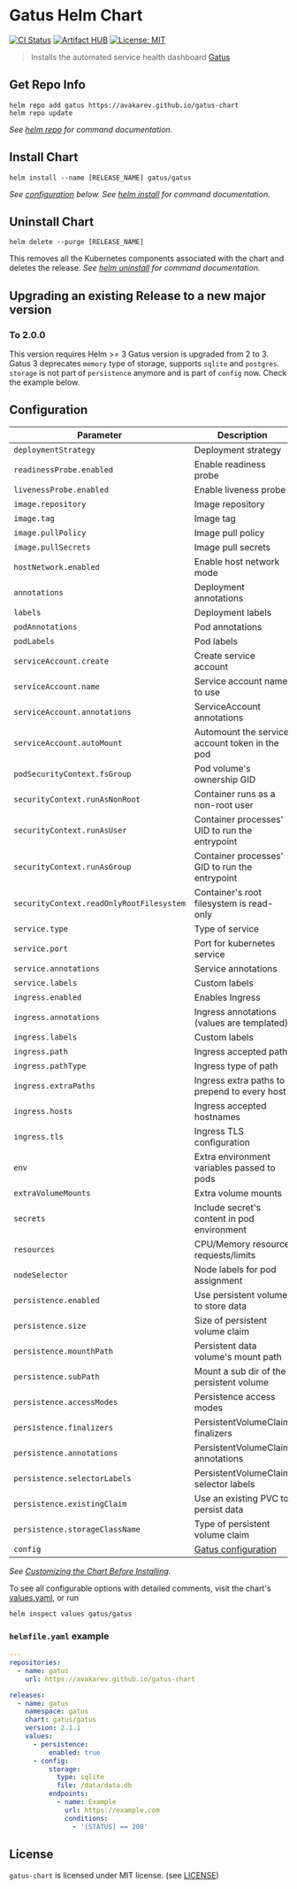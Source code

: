# Gatus Helm Chart

[![CI Status](https://img.shields.io/github/workflow/status/avakarev/gatus-chart/Test%20Workflow/main?longCache=tru&label=CI%20Status&logo=github%20actions&logoColor=fff)](https://github.com/avakarev/gatus-chart/actions?query=branch%3Amain+workflow%3A%22Test+Workflow%22)
[![Artifact HUB](https://img.shields.io/endpoint?url=https://artifacthub.io/badge/repository/gatus)](https://artifacthub.io/packages/helm/gatus/gatus)
[![License: MIT](https://img.shields.io/github/license/avakarev/gatus-chart)](https://github.com/avakarev/gatus-chart/blob/main/LICENSE)

> Installs the automated service health dashboard [Gatus](https://github.com/TwiN/gatus)

## Get Repo Info

```console
helm repo add gatus https://avakarev.github.io/gatus-chart
helm repo update
```

_See [helm repo](https://helm.sh/docs/helm/helm_repo/) for command documentation._

## Install Chart

```console
helm install --name [RELEASE_NAME] gatus/gatus
```

_See [configuration](#configuration) below._
_See [helm install](https://helm.sh/docs/helm/helm_install/) for command documentation._

## Uninstall Chart

```console
helm delete --purge [RELEASE_NAME]
```

This removes all the Kubernetes components associated with the chart and deletes the release.
_See [helm uninstall](https://helm.sh/docs/helm/helm_uninstall/) for command documentation._

## Upgrading an existing Release to a new major version

### To 2.0.0

This version requires Helm >= 3
Gatus version is upgraded from 2 to 3. Gatus 3 deprecates `memory` type of storage, supports `sqlite` and `postgres`.
`storage` is not part of `persistence` anymore and is part of `config` now. Check the example below.

## Configuration

| Parameter                                 | Description                                     | Default                              |
|-------------------------------------------|-------------------------------------------------|--------------------------------------|
| `deploymentStrategy`                      | Deployment strategy                             | `RollingUpdate`                      |
| `readinessProbe.enabled`                  | Enable readiness probe                          | `true`                               |
| `livenessProbe.enabled`                   | Enable liveness probe                           | `true`                               |
| `image.repository`                        | Image repository                                | `twinproduction/gatus`               |
| `image.tag`                               | Image tag                                       | `v3.6.0`                             |
| `image.pullPolicy`                        | Image pull policy                               | `IfNotPresent`                       |
| `image.pullSecrets`                       | Image pull secrets                              | `{}`                                 |
| `hostNetwork.enabled`                     | Enable host network mode                        | `false`                              |
| `annotations`                             | Deployment annotations                          | `{}`                                 |
| `labels`                                  | Deployment labels                               | `{}`                                 |
| `podAnnotations`                          | Pod annotations                                 | `{}`                                 |
| `podLabels`                               | Pod labels                                      | `{}`                                 |
| `serviceAccount.create`                   | Create service account                          | `false`                              |
| `serviceAccount.name`                     | Service account name to use                     | ``                                   |
| `serviceAccount.annotations`              | ServiceAccount annotations                      | `{}`                                 |
| `serviceAccount.autoMount`                | Automount the service account token in the pod  | `false`                              |
| `podSecurityContext.fsGroup`              | Pod volume's ownership GID                      | `65534`                              |
| `securityContext.runAsNonRoot`            | Container runs as a non-root user               | `true`                               |
| `securityContext.runAsUser`               | Container processes' UID to run the entrypoint  | `65534`                              |
| `securityContext.runAsGroup`              | Container processes' GID to run the entrypoint  | `65534`                              |
| `securityContext.readOnlyRootFilesystem`  | Container's root filesystem is read-only        | `true`                               |
| `service.type`                            | Type of service                                 | `ClusterIP`                          |
| `service.port`                            | Port for kubernetes service                     | `80`                                 |
| `service.annotations`                     | Service annotations                             | `{}`                                 |
| `service.labels`                          | Custom labels                                   | `{}`                                 |
| `ingress.enabled`                         | Enables Ingress                                 | `false`                              |
| `ingress.annotations`                     | Ingress annotations (values are templated)      | `{}`                                 |
| `ingress.labels`                          | Custom labels                                   | `{}`                                 |
| `ingress.path`                            | Ingress accepted path                           | `/`                                  |
| `ingress.pathType`                        | Ingress type of path                            | `Prefix`                             |
| `ingress.extraPaths`                      | Ingress extra paths to prepend to every host    | `[]`                                 |
| `ingress.hosts`                           | Ingress accepted hostnames                      | `["chart-example.local"]`            |
| `ingress.tls`                             | Ingress TLS configuration                       | `[]`                                 |
| `env`                                     | Extra environment variables passed to pods      | `{}`                                 |
| `extraVolumeMounts`                       | Extra volume mounts                             | `[]`                                 |
| `secrets`                                 | Include secret's content in pod environment     | `false`                              |
| `resources`                               | CPU/Memory resource requests/limits             | `{}`                                 |
| `nodeSelector`                            | Node labels for pod assignment                  | `{}`                                 |
| `persistence.enabled`                     | Use persistent volume to store data             | `false`                              |
| `persistence.size`                        | Size of persistent volume claim                 | `200Mi`                              |
| `persistence.mounthPath`                  | Persistent data volume's mount path             | `/data`                              |
| `persistence.subPath`                     | Mount a sub dir of the persistent volume        | `nil`                                |
| `persistence.accessModes`                 | Persistence access modes                        | `[ReadWriteOnce]`                    |
| `persistence.finalizers`                  | PersistentVolumeClaim finalizers                | `["kubernetes.io/pvc-protection"]`   |
| `persistence.annotations`                 | PersistentVolumeClaim annotations               | `{}`                                 |
| `persistence.selectorLabels`              | PersistentVolumeClaim selector labels           | `{}`                                 |
| `persistence.existingClaim`               | Use an existing PVC to persist data             | `nil`                                |
| `persistence.storageClassName`            | Type of persistent volume claim                 | `nil`                                |
| `config`                                  | [Gatus configuration][gatus-config]             | `{}`                                 |

_See [Customizing the Chart Before Installing](https://helm.sh/docs/intro/using_helm/#customizing-the-chart-before-installing)._

To see all configurable options with detailed comments, visit the chart's [values.yaml](./gatus/values.yaml), or run

```console
helm inspect values gatus/gatus
```

### `helmfile.yaml` example

```yaml
---
repositories:
  - name: gatus
    url: https://avakarev.github.io/gatus-chart

releases:
  - name: gatus
    namespace: gatus
    chart: gatus/gatus
    version: 2.1.1
    values:
      - persistence:
          enabled: true
      - config:
          storage:
            type: sqlite
            file: /data/data.db
          endpoints:
            - name: Example
              url: https://example.com
              conditions:
                - '[STATUS] == 200'
```

## License

`gatus-chart` is licensed under MIT license. (see [LICENSE](./LICENSE))


[gatus-config]: https://github.com/TwiN/gatus#configuration
